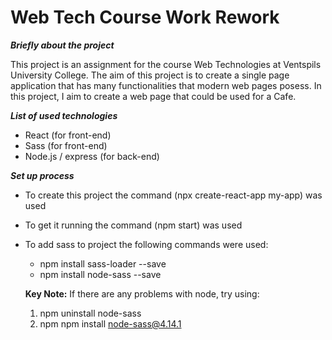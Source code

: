 # Web Tech Course Work Rework
*****Briefly about the project*****

This project is an assignment for the course Web Technologies at Ventspils University College.
The aim of this project is to create a single page application that has many functionalities that modern web pages posess.
In this project, I aim to create a web page that could be used for a Cafe. 

*****List of used technologies*****
* React (for front-end)
* Sass (for front-end)
* Node.js / express (for back-end)



*****Set up process*****
* To create this project the command (npx create-react-app my-app) was used
* To get it running the command (npm start) was used 
* To add sass to project the following commands were used:
    * npm install sass-loader --save
    * npm install node-sass --save
    
    **Key Note:**
    If there are any problems with node, try using:
    1. npm uninstall node-sass
    2. npm npm install node-sass@4.14.1
    
